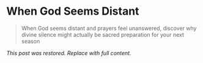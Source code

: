 # When God Seems Distant

> When God seems distant and prayers feel unanswered, discover why divine silence might actually be sacred preparation for your next season

_This post was restored. Replace with full content._
